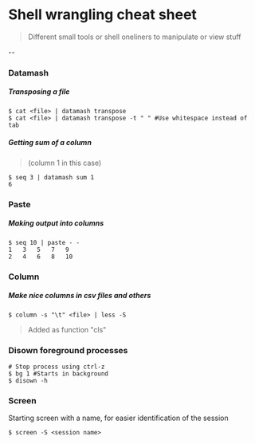 # Shell wrangling cheat sheet

>Different small tools or shell oneliners to manipulate or view stuff

--

### Datamash
##### Transposing a file

```
$ cat <file> | datamash transpose
$ cat <file> | datamash transpose -t " " #Use whitespace instead of tab
```

##### Getting sum of a column 
> (column 1 in this case)

```
$ seq 3 | datamash sum 1 
6
```

### Paste
##### Making output into columns

```
$ seq 10 | paste - -
1	3	5	7	9
2	4	6	8	10 
```

### Column
##### Make nice columns in csv files and others

```
$ column -s "\t" <file> | less -S
```
> Added as function "cls"

### Disown foreground processes

```
# Stop process using ctrl-z
$ bg 1 #Starts in background
$ disown -h 

``` 

### Screen 
Starting screen with a name, for easier identification of the session

```
$ screen -S <session name>
```
